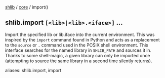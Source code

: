 [shlib][] / [core][] / import()

## shlib.import `[<lib>|<lib>.<iface>]` ...

Import the specified lib or lib.iface into the current environment.  This was
inspired by the `import` command found in Python and acts as a replacement to
the `source` or `.` command used in the POSIX shell environment.  This
interface searches for the named library in `SHLIB_PATH` and sources it in.
Thanks to some shell-magic, a given library can only be imported once
(attempting to source the same library in a second time silently returns).

aliases: shlib.import, import

[shlib]: http://github.com/major0/shlib "shlib"
[core]: __index__.md "core"
